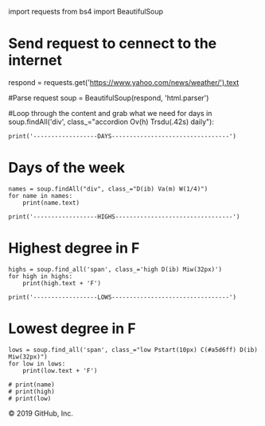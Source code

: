 import requests
from bs4 import BeautifulSoup

# Send request to cennect to the internet
respond = requests.get('https://www.yahoo.com/news/weather/').text

#Parse request
soup = BeautifulSoup(respond, 'html.parser')


#Loop through the content and grab what we need
for days in soup.findAll('div', class_="accordion Ov(h) Trsdu(.42s) daily"):

    print('------------------DAYS---------------------------------')


# Days of the week
    names = soup.findAll("div", class_="D(ib) Va(m) W(1/4)")
    for name in names:
        print(name.text)

    print('------------------HIGHS---------------------------------')

# Highest degree in F
    highs = soup.find_all('span', class_='high D(ib) Miw(32px)')
    for high in highs:
        print(high.text + 'F')

    print('------------------LOWS---------------------------------')

# Lowest degree in F
    lows = soup.find_all('span', class_="low Pstart(10px) C(#a5d6ff) D(ib) Miw(32px)")
    for low in lows:
        print(low.text + 'F')

    # print(name)
    # print(high)
    # print(low)
© 2019 GitHub, Inc.
